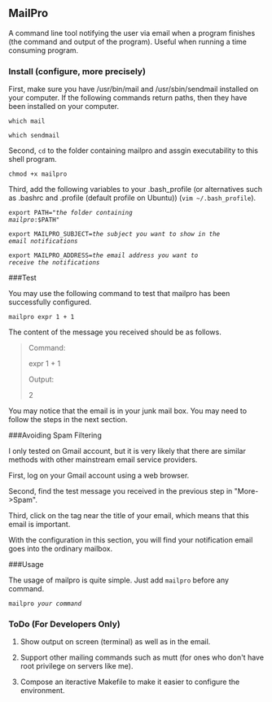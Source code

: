 ## MailPro
A command line tool notifying the user via email when a program finishes (the command and output of the program). Useful when running a time consuming program.

### Install (configure, more precisely)

First, make sure you have /usr/bin/mail and /usr/sbin/sendmail installed on your computer. If the following commands return paths, then they have been installed on your computer.

<code>which mail</code>

<code>which sendmail</code>

Second, <code>cd</code> to the folder containing mailpro and assgin executability to this shell program.

<code>chmod +x mailpro</code>

Third, add the following variables to your .bash_profile (or alternatives such as .bashrc and .profile (default profile on Ubuntu)) (<code>vim ~/.bash_profile</code>).

<code>export PATH="_the folder containing mailpro_:$PATH"</code>

<code>export MAILPRO_SUBJECT=_the subject you want to show in the email notifications_</code>

<code>export MAILPRO_ADDRESS=_the email address you want to receive the notifications_</code>

###Test

You may use the following command to test that mailpro has been successfully configured.

<code>mailpro expr 1 + 1</code>

The content of the message you received should be as follows.

> Command:
> 
> expr 1 + 1
> 
> Output:
> 
> 2

You may notice that the email is in your junk mail box. You may need to follow the steps in the next section.

###Avoiding Spam Filtering

I only tested on Gmail account, but it is very likely that there are similar methods with other mainstream email service providers.

First, log on your Gmail account using a web browser.

Second, find the test message you received in the previous step in "More->Spam".

Third, click on the tag near the title of your email, which means that this email is important.

With the configuration in this section, you will find your notification email goes into the ordinary mailbox.

###Usage

The usage of mailpro is quite simple. Just add <code>mailpro</code> before any command.

<code>mailpro _your command_</code>

### ToDo (For Developers Only)

1. Show output on screen (terminal) as well as in the email.

2. Support other mailing commands such as mutt (for ones who don't have root privilege on servers like me).

3. Compose an iteractive Makefile to make it easier to configure the environment.
